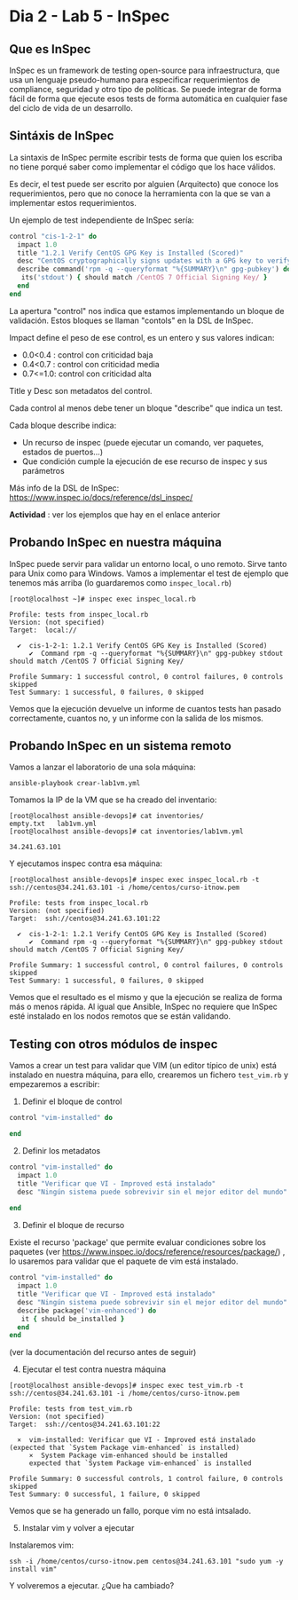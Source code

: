 # Dia 2 - Lab 5 - InSpec

## Que es InSpec

InSpec es un framework de testing open-source para infraestructura, que usa un lenguaje pseudo-humano para especificar 
requerimientos de compliance, seguridad y otro tipo de políticas. Se puede integrar de forma fácil de forma que ejecute
esos tests de forma automática en cualquier fase del ciclo de vida de un desarrollo.

## Sintáxis de InSpec

La sintaxis de InSpec permite escribir tests de forma que quien los escriba no tiene porqué saber como implementar
el código que los hace válidos.

Es decir, el test puede ser escrito por alguien (Arquitecto) que conoce los requerimientos, pero que no 
conoce la herramienta con la que se van a implementar estos requerimientos.

Un ejemplo de test independiente de InSpec sería:

```ruby
control "cis-1-2-1" do                      
  impact 1.0                                
  title "1.2.1 Verify CentOS GPG Key is Installed (Scored)"
  desc "CentOS cryptographically signs updates with a GPG key to verify that they are valid."
  describe command('rpm -q --queryformat "%{SUMMARY}\n" gpg-pubkey') do
   its('stdout') { should match /CentOS 7 Official Signing Key/ }
  end
end
```

La apertura "control" nos indica que estamos implementando un bloque de validación. Estos bloques
se llaman "contols" en la DSL de InSpec.

Impact define el peso de ese control, es un entero y sus valores indican:
- 0.0<0.4 : control con criticidad baja
- 0.4<0.7 : control con criticidad media
- 0.7<=1.0: control con criticidad alta

Title y Desc son metadatos del control. 

Cada control al menos debe tener un bloque "describe" que indica un test.

Cada bloque describe indica:
- Un recurso de inspec (puede ejecutar un comando, ver paquetes, estados de puertos...)
- Que condición cumple la ejecución de ese recurso de inspec y sus parámetros

Más info de la DSL de InSpec: https://www.inspec.io/docs/reference/dsl_inspec/

**Actividad** : ver los ejemplos que hay en el enlace anterior

## Probando InSpec en nuestra máquina

InSpec puede servir para validar un entorno local, o uno remoto. Sirve tanto para Unix como para Windows.
Vamos a implementar el test de ejemplo que tenemos más arriba (lo guardaremos como ```inspec_local.rb```)


```text
[root@localhost ~]# inspec exec inspec_local.rb 

Profile: tests from inspec_local.rb
Version: (not specified)
Target:  local://

  ✔  cis-1-2-1: 1.2.1 Verify CentOS GPG Key is Installed (Scored)
     ✔  Command rpm -q --queryformat "%{SUMMARY}\n" gpg-pubkey stdout should match /CentOS 7 Official Signing Key/

Profile Summary: 1 successful control, 0 control failures, 0 controls skipped
Test Summary: 1 successful, 0 failures, 0 skipped

```

Vemos que la ejecución devuelve un informe de cuantos tests han pasado correctamente, cuantos no, y un informe con la 
salida de los mismos.

## Probando InSpec en un sistema remoto

Vamos a lanzar el laboratorio de una sola máquina:

```text
ansible-playbook crear-lab1vm.yml
```

Tomamos la IP de la VM que se ha creado del inventario:

```text
[root@localhost ansible-devops]# cat inventories/
empty.txt   lab1vm.yml  
[root@localhost ansible-devops]# cat inventories/lab1vm.yml 

34.241.63.101
```

Y ejecutamos inspec contra esa máquina:

```text
[root@localhost ansible-devops]# inspec exec inspec_local.rb -t ssh://centos@34.241.63.101 -i /home/centos/curso-itnow.pem

Profile: tests from inspec_local.rb
Version: (not specified)
Target:  ssh://centos@34.241.63.101:22

  ✔  cis-1-2-1: 1.2.1 Verify CentOS GPG Key is Installed (Scored)
     ✔  Command rpm -q --queryformat "%{SUMMARY}\n" gpg-pubkey stdout should match /CentOS 7 Official Signing Key/

Profile Summary: 1 successful control, 0 control failures, 0 controls skipped
Test Summary: 1 successful, 0 failures, 0 skipped
```

Vemos que el resultado es el mismo y que la ejecución se realiza de forma más o menos rápida. Al igual que Ansible,
InSpec no requiere que InSpec esté instalado en los nodos remotos que se están validando.

## Testing con otros módulos de inspec

Vamos a crear un test para validar que VIM (un editor típico de unix) está instalado en nuestra máquina, para ello, 
crearemos un fichero ```test_vim.rb``` y empezaremos a escribir:

1. Definir el bloque de control

```ruby
control "vim-installed" do

end
```

2. Definir los metadatos

```ruby
control "vim-installed" do
  impact 1.0                                
  title "Verificar que VI - Improved está instalado"
  desc "Ningún sistema puede sobrevivir sin el mejor editor del mundo"
   
end
```

3. Definir el bloque de recurso

Existe el recurso 'package' que permite evaluar condiciones sobre los paquetes (ver 
https://www.inspec.io/docs/reference/resources/package/) , lo usaremos para validar que el paquete de vim está 
instalado.

```ruby
control "vim-installed" do
  impact 1.0                                
  title "Verificar que VI - Improved está instalado"
  desc "Ningún sistema puede sobrevivir sin el mejor editor del mundo"
  describe package('vim-enhanced') do
   it { should be_installed }
  end
end
```

(ver la documentación del recurso antes de seguir)

4. Ejecutar el test contra nuestra máquina

```
[root@localhost ansible-devops]# inspec exec test_vim.rb -t ssh://centos@34.241.63.101 -i /home/centos/curso-itnow.pem

Profile: tests from test_vim.rb
Version: (not specified)
Target:  ssh://centos@34.241.63.101:22

  ×  vim-installed: Verificar que VI - Improved está instalado (expected that `System Package vim-enhanced` is installed)
     ×  System Package vim-enhanced should be installed
     expected that `System Package vim-enhanced` is installed

Profile Summary: 0 successful controls, 1 control failure, 0 controls skipped
Test Summary: 0 successful, 1 failure, 0 skipped
```

Vemos que se ha generado un fallo, porque vim no está intsalado.

5. Instalar vim y volver a ejecutar

Instalaremos vim:
```text
ssh -i /home/centos/curso-itnow.pem centos@34.241.63.101 "sudo yum -y install vim"
```

Y volveremos a ejecutar. ¿Que ha cambiado?




